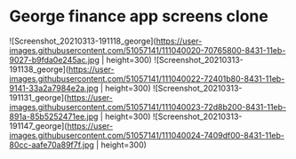 # George finance app screens clone

![Screenshot_20210313-191118_george](https://user-images.githubusercontent.com/51057141/111040020-70765800-8431-11eb-9027-b9fda0e245ac.jpg | height=300)
![Screenshot_20210313-191138_george](https://user-images.githubusercontent.com/51057141/111040022-72401b80-8431-11eb-9141-33a2a7984e2a.jpg | height=300)
![Screenshot_20210313-191131_george](https://user-images.githubusercontent.com/51057141/111040023-72d8b200-8431-11eb-891a-85b5252471ee.jpg | height=300)
![Screenshot_20210313-191147_george](https://user-images.githubusercontent.com/51057141/111040024-7409df00-8431-11eb-80cc-aafe70a89f7f.jpg | height=300)

